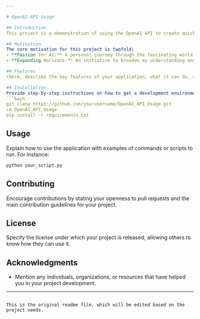```yaml
---

# OpenAI API Usage

## Introduction
This project is a demonstration of using the OpenAI API to create quick applications. It's inspired by my hands-on experimentation in Python, insights gained from attending various tech meetups, and relevant coursework. The driving force behind this endeavor is my deep enthusiasm for Artificial Intelligence (AI) and an earnest desire to explore its vast potential and applications.

## Motivation
The core motivation for this project is twofold:
- **Passion for AI:** A personal journey through the fascinating world of AI, aiming to uncover its capabilities and transform theoretical knowledge into practical solutions.
- **Expanding Horizons:** An initiative to broaden my understanding and mastery over the versatile applications of the OpenAI API, showcasing its utility in solving real-world problems.

## Features
(Here, describe the key features of your application, what it can do, and how it stands out.)

## Installation
Provide step-by-step instructions on how to get a development environment running. For example:
```bash
git clone https://github.com/yourusername/OpenAI_API_Usage.git
cd OpenAI_API_Usage
pip install -r requirements.txt
```

## Usage
Explain how to use the application with examples of commands or scripts to run. For instance:
```python
python your_script.py
```

## Contributing
Encourage contributions by stating your openness to pull requests and the main contribution guidelines for your project.

## License
Specify the license under which your project is released, allowing others to know how they can use it.

## Acknowledgments
- Mention any individuals, organizations, or resources that have helped you in your project development.

---
```

This is the original readme file, which will be edited based on the project needs.
